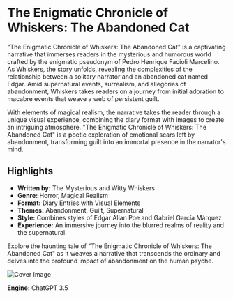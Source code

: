 # The Enigmatic Chronicle of Whiskers: The Abandoned Cat

"The Enigmatic Chronicle of Whiskers: The Abandoned Cat" is a captivating narrative that immerses readers in the mysterious and humorous world crafted by the enigmatic pseudonym of Pedro Henrique Facioli Marcelino. As Whiskers, the story unfolds, revealing the complexities of the relationship between a solitary narrator and an abandoned cat named Edgar. Amid supernatural events, surrealism, and allegories of abandonment, Whiskers takes readers on a journey from initial adoration to macabre events that weave a web of persistent guilt. 

With elements of magical realism, the narrative takes the reader through a unique visual experience, combining the diary format with images to create an intriguing atmosphere. "The Enigmatic Chronicle of Whiskers: The Abandoned Cat" is a poetic exploration of emotional scars left by abandonment, transforming guilt into an immortal presence in the narrator's mind.

## Highlights
- **Written by:** The Mysterious and Witty Whiskers
- **Genre:** Horror, Magical Realism
- **Format:** Diary Entries with Visual Elements
- **Themes:** Abandonment, Guilt, Supernatural
- **Style:** Combines styles of Edgar Allan Poe and Gabriel García Márquez
- **Experience:** An immersive journey into the blurred realms of reality and the supernatural.

Explore the haunting tale of "The Enigmatic Chronicle of Whiskers: The Abandoned Cat" as it weaves a narrative that transcends the ordinary and delves into the profound impact of abandonment on the human psyche.

![Cover Image](link/to/cover/image.png)

**Engine:** ChatGPT 3.5

